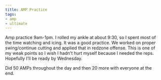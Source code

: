 ```yaml
---
title: AMP Practice
tags:
- amp
- ultimate
---
```


Amp practice 9am-1pm. I rolled my ankle at about 9:30, so I spent most of the time watching and icing. It was a good practice. We worked on proper swing/continue cutting and applied that in redzone offense. This is one of my weak points so I wish I hadn't hurt myself because I needed the reps. Hopefully I'll be ready by Wednesday.

Did 50 AMPs throughout the day and then 20 more with everyone at the end.
